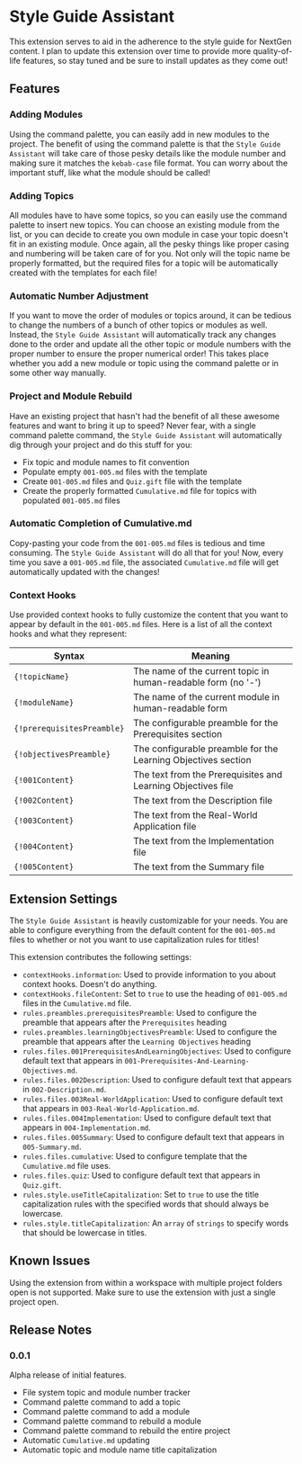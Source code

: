 # Style Guide Assistant

This extension serves to aid in the adherence to the style guide for NextGen content. I plan to update this extension over time to provide more quality-of-life features, so stay tuned and be sure to install updates as they come out!

## Features

### Adding Modules

Using the command palette, you can easily add in new modules to the project. The benefit of using the command palette is that the `Style Guide Assistant` will take care of those pesky details like the module number and making sure it matches the `kebab-case` file format. You can worry about the important stuff, like what the module should be called!

### Adding Topics

All modules have to have some topics, so you can easily use the command palette to insert new topics. You can choose an existing module from the list, or you can decide to create you own module in case your topic doesn't fit in an existing module. Once again, all the pesky things like proper casing and numbering will be taken care of for you. Not only will the topic name be properly formatted, but the required files for a topic will be automatically created with the templates for each file!

### Automatic Number Adjustment

If you want to move the order of modules or topics around, it can be tedious to change the numbers of a bunch of other topics or modules as well. Instead, the `Style Guide Assistant` will automatically track any changes done to the order and update all the other topic or module numbers with the proper number to ensure the proper numerical order! This takes place whether you add a new module or topic using the command palette or in some other way manually.

### Project and Module Rebuild

Have an existing project that hasn't had the benefit of all these awesome features and want to bring it up to speed? Never fear, with a single command palette command, the `Style Guide Assistant` will automatically dig through your project and do this stuff for you:

- Fix topic and module names to fit convention
- Populate empty `001-005.md` files with the template
- Create `001-005.md` files and `Quiz.gift` file with the template
- Create the properly formatted `Cumulative.md` file for topics with populated `001-005.md` files

### Automatic Completion of Cumulative.md

Copy-pasting your code from the `001-005.md` files is tedious and time consuming. The `Style Guide Assistant` will do all that for you! Now, every time you save a `001-005.md` file, the associated `Cumulative.md` file will get automatically updated with the changes!

### Context Hooks

Use provided context hooks to fully customize the content that you want to appear by default in the `001-005.md` files. Here is a list of all the context hooks and what they represent:

|Syntax                    |Meaning                                                      |
| ------------------------ | ----------------------------------------------------------- |
|`{!topicName}`            |The name of the current topic in human-readable form (no '-')|
|`{!moduleName}`           |The name of the current module in human-readable form        |
|`{!prerequisitesPreamble}`|The configurable preamble for the Prerequisites section      |
|`{!objectivesPreamble}`   |The configurable preamble for the Learning Objectives section|
|`{!001Content}`           |The text from the Prerequisites and Learning Objectives file |
|`{!002Content}`           |The text from the Description file                           |
|`{!003Content}`           |The text from the Real-World Application file                |
|`{!004Content}`           |The text from the Implementation file                        |
|`{!005Content}`           |The text from the Summary file                               |
						

## Extension Settings

The `Style Guide Assistant` is heavily customizable for your needs. You are able to configure everything from the default content for the `001-005.md` files to whether or not you want to use capitalization rules for titles!

This extension contributes the following settings:

- `contextHooks.information`: Used to provide information to you about context hooks. Doesn't do anything.
- `contextHooks.fileContent`: Set to `true` to use the heading of `001-005.md` files in the `Cumulative.md` file.
- `rules.preambles.prerequisitesPreamble`: Used to configure the preamble that appears after the `Prerequisites` heading
- `rules.preambles.learningObjectivesPreamble`: Used to configure the preamble that appears after the `Learning Objectives` heading
- `rules.files.001PrerequisitesAndLearningObjectives`: Used to configure default text that appears in `001-Prerequisites-And-Learning-Objectives.md`.
- `rules.files.002Description`: Used to configure default text that appears in `002-Description.md`.
- `rules.files.003Real-WorldApplication`: Used to configure default text that appears in `003-Real-World-Application.md`.
- `rules.files.004Implementation`: Used to configure default text that appears in `004-Implementation.md`.
- `rules.files.005Summary`: Used to configure default text that appears in `005-Summary.md`.
- `rules.files.cumulative`: Used to configure template that the `Cumulative.md` file uses.
- `rules.files.quiz`: Used to configure default text that appears in `Quiz.gift`.
- `rules.style.useTitleCapitalization`: Set to `true` to use the title capitalization rules with the specified words that should always be lowercase.
- `rules.style.titleCapitalization`: An `array` of `strings` to specify words that should be lowercase in titles.


## Known Issues

Using the extension from within a workspace with multiple project folders open is not supported. Make sure to use the extension with just a single project open.

## Release Notes

### 0.0.1

Alpha release of initial features.

- File system topic and module number tracker
- Command palette command to add a topic
- Command palette command to add a module
- Command palette command to rebuild a module
- Command palette command to rebuild the entire project
- Automatic `Cumulative.md` updating
- Automatic topic and module name title capitalization